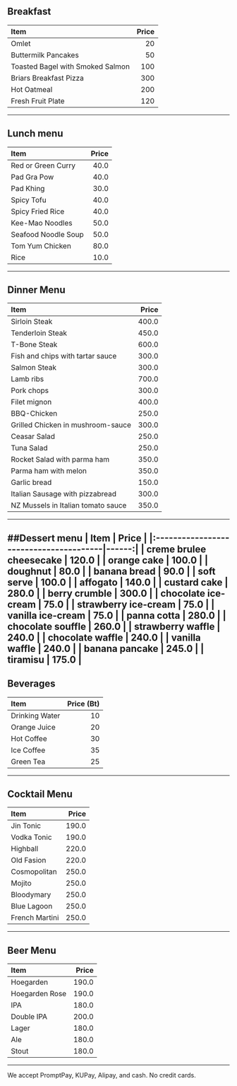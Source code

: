 

## Breakfast

| Item                                   | Price |
|:---------------------------------------|------:|
| Omlet |  20  |
| Buttermilk Pancakes | 50 |
| Toasted Bagel with Smoked Salmon | 100 |
| Briars Breakfast Pizza |  300  |
| Hot Oatmeal |  200 |
| Fresh Fruit Plate |  120  |s
---
## Lunch menu
| Item                                   | Price |
|:---------------------------------------|------:|
| Red or Green Curry                            | 40.0 |
| Pad Gra Pow                            |  40.0  |
| Pad Khing                            |  30.0  |
| Spicy Tofu                            |  40.0  |
| Spicy Fried Rice                           |  40.0  |
| Kee-Mao Noodles                            |  50.0  |
| Seafood Noodle Soup                            |  50.0  |
| Tom Yum Chicken                           |80.0|
|Rice                                       | 10.0|
---
## Dinner Menu

| Item                               | Price |
| :--------------------------------- | ----: |
| Sirloin Steak                      | 400.0 |
| Tenderloin Steak                   | 450.0 |
| T-Bone Steak                       | 600.0 |
| Fish and chips with tartar sauce   | 300.0 |
| Salmon Steak                       | 300.0 |
| Lamb ribs                          | 700.0 |
| Pork chops                         | 300.0 |
| Filet mignon                       | 400.0 |
| BBQ-Chicken                        | 250.0 |
| Grilled Chicken in mushroom-sauce  | 300.0 |
| Ceasar Salad                       | 250.0 |
| Tuna Salad                         | 250.0 |
| Rocket Salad with parma ham        | 350.0 |
| Parma ham with melon               | 350.0 |
| Garlic bread                       | 150.0 |
| Italian Sausage with pizzabread    | 300.0 |
| NZ Mussels in Italian tomato sauce | 350.0 |
---

##Dessert menu
| Item                                   | Price |
|:---------------------------------------|------:|
| creme brulee cheesecake                | 120.0 |
| orange cake                            | 100.0 |
| doughnut                               |  80.0 |
| banana bread                           |  90.0 |
| soft serve                             | 100.0 |
| affogato                               | 140.0 |
| custard cake                           | 280.0 |
| berry crumble                          | 300.0 |
| chocolate ice-cream                    | 75.0  |
| strawberry ice-cream                   | 75.0  |
| vanilla ice-cream                      | 75.0  |
| panna cotta                            | 280.0 |
| chocolate souffle                      | 260.0 |
| strawberry waffle                      | 240.0 |
| chocolate waffle                       | 240.0 |
| vanilla waffle                         | 240.0 |
| banana pancake                         | 245.0 |
| tiramisu                               | 175.0 |
---

## Beverages
| Item                | Price (Bt) |
|:---------------------------|-----:|
| Drinking Water             |  10  |
| Orange Juice               |  20  |
| Hot Coffee                 |  30  |
| Ice Coffee                 |  35  |
| Green Tea                  |  25  |
---

## Cocktail Menu

| Item                                   | Price |
|:---------------------------------------|------:|
| Jin Tonic                              | 190.0 |
| Vodka Tonic                            | 190.0 |
| Highball                               | 220.0 |
| Old Fasion                             | 220.0 |
| Cosmopolitan                           | 250.0 |
| Mojito                                 | 250.0 |
| Bloodymary                             | 250.0 |
| Blue Lagoon                            | 250.0 |
| French Martini                         | 250.0 |
---
## Beer Menu
| Item                                   | Price |
|:---------------------------------------|------:|
| Hoegarden                              | 190.0 |
| Hoegarden Rose                         | 190.0 |
| IPA                                    | 180.0 |
| Double IPA                             | 200.0 |
| Lager                                  | 180.0 |
| Ale                                    | 180.0 |
| Stout                                  | 180.0 |
---

We accept PromptPay, KUPay, Alipay, and cash. No credit cards.

